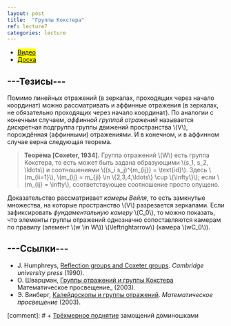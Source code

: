 ```yaml
---
layout: post
title:  "Группы Кокстера"
ref: lecture7
categories: lecture
---
```


+ [<mark>Видео</mark>](https://drive.google.com/file/d/1dSp0fwdd5g6gOSCN5VnunX_eAPqjcIBq/view?usp=sharing)
+ [<mark>Доска</mark>]({{site.baseurl}}/whiteboard/lec7.pdf)


## ---Тезисы---

Помимо линейных отражений (в зеркалах, проходящих через начало координат) можно рассматривать и аффинные отражения (в зеркалах, не обязательно проходящих через начало координат). По аналогии с конечным случаем, _аффинной группой отражений_ называется дискретная подгруппа группы движений пространства \\(V\\), порождённая (аффинными) отражениями. И в конечном, и в аффинном случае верна следующая теорема.

> **Теорема [Coxeter, 1934].**
Группа отражений \\(W\\) есть группа Кокстера, то есть может быть задана образующими \\(s_1, s_2, \ldots\\) и соотношениями \\((s_i s_j)^{m_{ij}} = \text{id}\\). Здесь \\(m_{ii=1}\\), \\(m_{ij} = m_{ji} \in \\{2,3,4,\ldots\\} \cup \\{\infty\\}\\); если \\(m_{ij} = \infty\\), соответствующее соотношение просто опущено.

Доказательство рассматривает _камеры Вейля_, то есть замкнутые множества, на которые пространство \\(V\\) разрезается зеркалами. Если зафиксировать _фундаментальную камеру_ \\(C_0\\), то можно показать, что элементы группы отражений однозначно сопоставляются камерам по правилу (элемент \\(w \in W\\)) \\(\leftrightarrow\\) (камера \\(wC_0\\)). 

## ---Cсылки---
+ J. Humphreys, [Reflection groups and Coxeter groups](books.google.ru/books?id=ODfjmOeNLMUC). _Cambridge university press_ (1990).
+ О. Шварцман, [Группы отражений и группы Кокстера](http://www.mathnet.ru/php/archive.phtml?wshow=paper&jrnid=mp&paperid=118&option_lang=rus) Математическое просвещение_ (2003).
+ Э. Винберг, [Калейдоскопы и группы отражений](http://www.mathnet.ru/php/archive.phtml?wshow=paper&jrnid=mp&paperid=117&option_lang=rus). _Математическое просвещение_ (2003).

[comment]: # + [Трёхмерное поднятие](https://math.mit.edu/~borodin/aztec.html) замощений доминошками